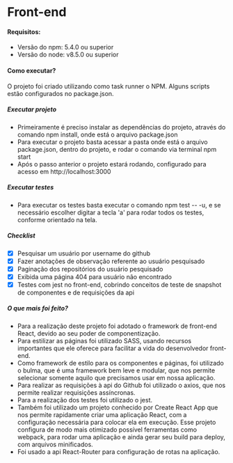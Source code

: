 # Front-end

#### Requisitos:

- Versão do npm: 5.4.0 ou superior
- Versão do node: v8.5.0 ou superior

#### Como executar?

O projeto foi criado utilizando como task runner o NPM. Alguns scripts estão configurados no package.json.

##### Executar projeto
- Primeiramente é preciso instalar as dependências do projeto, através do comando npm install, onde está o arquivo package.json
- Para executar o projeto basta acessar a pasta onde está o arquivo package.json, dentro do projeto, e rodar o comando via terminal npm start
- Após o passo anterior o projeto estará rodando, configurado para acesso em http://localhost:3000

##### Executar testes

- Para executar os testes basta executar o comando npm test -- -u, e se necessário escolher digitar a tecla 'a' para rodar todos os testes, conforme orientado na tela.

##### Checklist

- [X]  Pesquisar um usuário por username do github
- [X]  Fazer anotações de observação referente ao usuário pesquisado
- [X]  Paginação dos repositórios do usuário pesquisado
- [X]  Exibida uma página 404 para usuário não encontrado
- [X]  Testes com jest no front-end, cobrindo conceitos de teste de snapshot de componentes e de requisições da api

##### O que mais foi feito?

- Para a realização deste projeto foi adotado o framework de front-end React, devido ao seu poder de componentização. 
- Para estilizar as páginas foi utilizado SASS, usando recursos importantes que ele oferece para facilitar a vida do desenvolvedor front-end.
- Como framework de estilo para os componentes e páginas, foi utilizado o bulma, que é uma framework bem leve e modular, que nos permite selecionar somente aquilo que precisamos usar em nossa aplicação.
- Para realizar as requisições à api do Github foi utilizado o axios, que nos permite realizar requisições assíncronas.
- Para a realização dos testes foi utilizado o jest.
- Também foi utilizado um projeto conhecido por Create React App que nos permite rapidamente criar uma aplicação React, com a configuração necessária para colocar ela em execução. Esse projeto configura de modo mais otimizado possível
ferramentas como webpack, para rodar uma aplicação e ainda gerar seu build para deploy, com arquivos minificados.
- Foi usado a api React-Router para configuração de rotas na aplicação.




